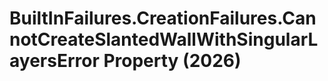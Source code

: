 # BuiltInFailures.CreationFailures.CannotCreateSlantedWallWithSingularLayersError Property (2026)

﻿